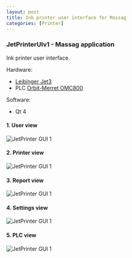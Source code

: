 ```yaml
---
layout: post
title: Ink printer user interface for Massag
categories: [Printer]
---
```


### JetPrinterUIv1 - Massag application

Ink printer user interface.

Hardware:
- [Leibinger Jet3](https://leibinger-group.com/en/products/ink-jet-drucker0/universal-line/jet3up/)
- PLC [Orbit-Merret OMC800](http://www.merret.cz/produkty/plc/zakladni-modul/omc-8000)

Software:
- Qt 4

#### 1. User view

![JetPrinter GUI 1](https://codeleccz.github.io/images/JetPrinterUIv1/Massag1.png)

#### 2. Printer view

![JetPrinter GUI 1](https://codeleccz.github.io/images/JetPrinterUIv1/Massag2.png)

#### 3. Report view

![JetPrinter GUI 1](https://codeleccz.github.io/images/JetPrinterUIv1/Massag3.png)

#### 4. Settings view

![JetPrinter GUI 1](https://codeleccz.github.io/images/JetPrinterUIv1/Massag4.png)

#### 5. PLC view

![JetPrinter GUI 1](https://codeleccz.github.io/images/JetPrinterUIv1/Massag5.png)


